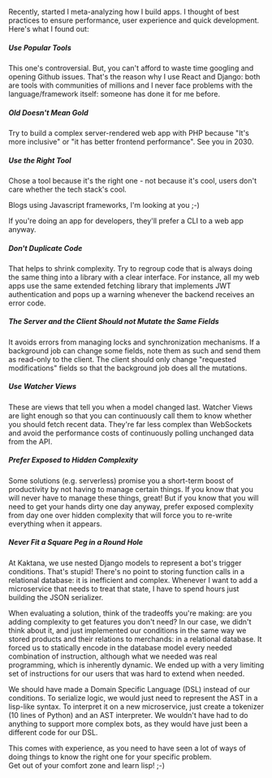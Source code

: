 Recently, started I meta-analyzing how I build apps. I thought of best practices to ensure performance, user experience and quick development.
Here's what I found out:
##### Use Popular Tools
This one's controversial. 
But, you can't afford to waste time googling and opening Github issues. 
That's the reason why I use React and Django: both are tools with communities of millions and I never face problems with the language/framework itself: someone has done it for me before. 

##### Old Doesn't Mean Gold

Try to build a complex server-rendered web app with PHP because "It's more inclusive" or "it has better frontend performance". See you in 2030.

##### Use the Right Tool

Chose a tool because it's the right one - not because it's cool, users don't care whether the tech stack's cool.

Blogs using Javascript frameworks, I'm looking at you ;-)

If you're doing an app for developers, they'll prefer a CLI to a web app anyway.


##### Don't Duplicate Code

That helps to shrink complexity.
Try to regroup code that is always doing the same thing into a library with a clear interface.
For instance, all my web apps use the same extended fetching library that implements JWT authentication and pops up a warning whenever the backend receives an error code.

##### The Server and the Client Should not Mutate the Same Fields

It avoids errors from managing locks and synchronization mechanisms. 
If a background job can change some fields, note them as such and send them as read-only to the client. 
The client should only change "requested modifications" fields so that the background job does all the mutations.

##### Use Watcher Views
These are views that tell you when a model changed last. Watcher Views are light enough so that you can continuously call them to know whether you should fetch recent data. 
They're far less complex than WebSockets and avoid the performance costs of continuously polling unchanged data from the API.


##### Prefer Exposed to Hidden Complexity

Some solutions (e.g. serverless) promise you a short-term boost of productivity by not having to manage certain things. 
If you know that you will never have to manage these things, great! 
But if you know that you will need to get your hands dirty one day anyway, prefer exposed complexity from day one over hidden complexity that will force you to re-write everything when it appears.

<!--### Shrink Complexity
Obsess to minimize complexity: it's a balance to find. 


You need to think of the future. To design your app's data model so that you can support new features without changing it. 
It's not about adding more fields to your models, that would be increasing complexity: it's about adding more general and powerful fields. 
-->
##### Never Fit a Square Peg in a Round Hole
At Kaktana, we use nested Django models to represent a bot's trigger conditions. 
That's stupid! There's no point to storing function calls in a relational database: it is inefficient and complex. Whenever I want to add a microservice that needs to treat that state, I have to spend hours just building the JSON serializer.

When evaluating a solution, think of the tradeoffs you're making: are you adding complexity to get features you don't need?
In our case, we didn't think about it, and just implemented our conditions in the same way we stored products and their relations to merchands: in a relational database. 
It forced us to statically encode in the database model every needed combination of instruction, although what we needed was real programming, which is inherently dynamic.
We ended up with a very limiting set of instructions for our users that was hard to extend when needed.  

We should have made a Domain Specific Language (DSL) instead of our conditions. To serialize logic, we would just need to represent the AST in a lisp-like syntax. 
To interpret it on a new microservice, just create a tokenizer (10 lines of Python) and an AST interpreter.
We wouldn't have had to do anything to support more complex bots, as they would have just been a different code for our DSL.

This comes with experience, as you need to have seen a lot of ways of doing things to know the right one for your specific problem.  
Get out of your comfort zone and learn lisp! ;-)
